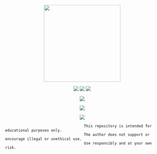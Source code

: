 <p align="center">
  <img src="https://i.imgur.com/ytj2i7l.png" width="250" height="250">
</p>


<p align="center">
  <img src="https://img.shields.io/github/stars/R3CI/G4Spam?style=flat-square&color=5005ff">
  <img src="https://img.shields.io/github/license/R3CI/G4Spam?style=flat-square&color=5005ff">
  <img src="https://img.shields.io/github/issues/R3CI/G4Spam?style=flat-square&color=5005ff">
  <!-- <img src="https://img.shields.io/github/v/release/R3CI/G4Spam?style=flat-square&color=5005ff"> -->
  <!-- <img src="https://img.shields.io/github/release-date/R3CI/G4Spam?style=flat-square&color=5005ff"> -->
  <!-- <img src="https://img.shields.io/badge/CLICKME-90EE90?style=flat-square&logo=Youtube&label=Tutorial&cacheSeconds=5&link=https%3A%2F%2Fwww.youtube.com%2Fwatch%3Fv%3DJEpa3RBnn_I"> -->
</p>

<p align="center">
  <img src="https://visit-counter.vercel.app/counter.png?page=https%3A%2F%2Fgithub.com%2FR3CI%2FG4Spam&s=80&c=6000ff&bg=00000000&no=5&ff=alien&tb=&ta=">
</p>
  
<!--<p align="center"> -->
<!--  <img src=""> -->
<!--</p> -->

<p align="center">
  <img src="https://api.star-history.com/svg?repos=R3CI/G4Spam&type=Date&theme=dark">
</p>

<p align="center">
  <img src="https://repobeats.axiom.co/api/embed/e999038a6ca21d17aa45a3bdb0578f607e14f47c.svg">
</p>
  
```
                                    This repository is intended for educational purposes only.  
                                    The author does not support or encourage illegal or unethical use.  
                                    Use responsibly and at your own risk.
```

